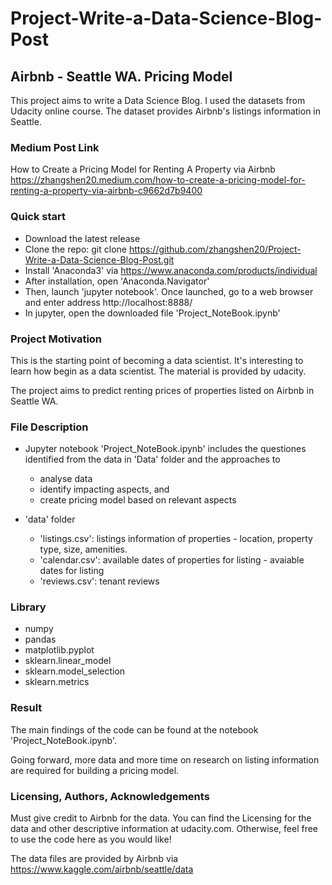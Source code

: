# Project-Write-a-Data-Science-Blog-Post
## Airbnb - Seattle WA. Pricing Model

This project aims to write a Data Science Blog. I used the datasets from Udacity online course. The dataset provides Airbnb's listings information in Seattle.

### Medium Post Link

How to Create a Pricing Model for Renting A Property via Airbnb
https://zhangshen20.medium.com/how-to-create-a-pricing-model-for-renting-a-property-via-airbnb-c9662d7b9400

### Quick start
- Download the latest release
- Clone the repo: git clone https://github.com/zhangshen20/Project-Write-a-Data-Science-Blog-Post.git
- Install 'Anaconda3' via https://www.anaconda.com/products/individual
- After installation, open 'Anaconda.Navigator'
- Then, launch 'jupyter notebook'. Once launched, go to a web browser and enter address http://localhost:8888/
- In jupyter, open the downloaded file 'Project_NoteBook.ipynb'

### Project Motivation
This is the starting point of becoming a data scientist. It's interesting to learn how begin as a data scientist. The material is provided by udacity.

The project aims to predict renting prices of properties listed on Airbnb in Seattle WA. 

### File Description
- Jupyter notebook 'Project_NoteBook.ipynb' includes the questiones identified from the data in 'Data' folder and the approaches to 
  - analyse data
  - identify impacting aspects, and 
  - create pricing model based on relevant aspects

- 'data' folder
  - 'listings.csv': listings information of properties - location, property type, size, amenities.
  - 'calendar.csv': available dates of properties for listing - avaiable dates for listing
  - 'reviews.csv': tenant reviews

### Library
- numpy
- pandas
- matplotlib.pyplot
- sklearn.linear_model
- sklearn.model_selection
- sklearn.metrics

### Result 

The main findings of the code can be found at the notebook 'Project_NoteBook.ipynb'. 

Going forward, more data and more time on research on listing information are required for building a pricing model.

### Licensing, Authors, Acknowledgements

Must give credit to Airbnb for the data. You can find the Licensing for the data and other descriptive information at udacity.com. Otherwise, feel free to use the code here as you would like!

The data files are provided by Airbnb via https://www.kaggle.com/airbnb/seattle/data
